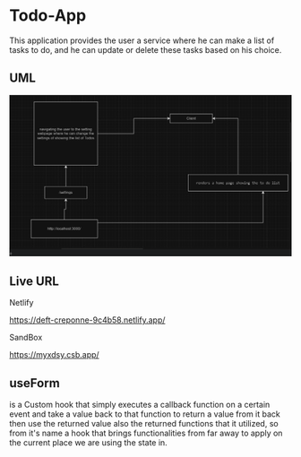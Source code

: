 # Todo-App

This application provides the user a service where he can make a list of tasks to do, and he can update or delete these tasks based on his choice.

## UML

![uml](./assets/uml%20lab%2031.PNG)

## Live URL

Netlify

<https://deft-creponne-9c4b58.netlify.app/>

SandBox

<https://myxdsy.csb.app/>

## useForm

is a Custom hook that simply executes a callback function on a certain event and take a value back to that function to return a value from it back then use the returned value also the returned functions that it utilized, so from it's name a hook that brings functionalities from far away to apply on the current place we are using the state in.
